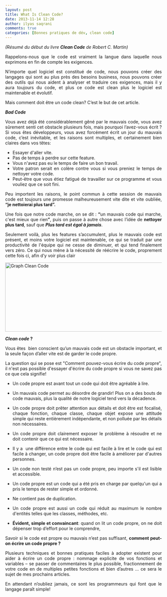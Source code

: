```yaml
---
layout: post
title: What Is Clean Code?
date: 2013-11-14 12:28
author: ilyas saqrani
comments: true
categories: [Bonnes pratiques de dév, clean code]
---
```

<p style="text-align: justify;"><em>(Résumé du début du livre <strong>Clean Code</strong> de Robert C. Martin)</em></p>
<p style="text-align: justify;">Rappelons-nous que le code est vraiment la langue dans laquelle nous exprimons en fin de compte les exigences.</p>
<p style="text-align: justify;">N’importe quel logiciel est constitué de code, nous pouvons créer des langages qui sont au plus près des besoins business, nous pouvons créer des outils qui nous aident à analyser et traduire ces exigences, mais il y aura toujours du code, et plus ce code est clean plus le logiciel est maintenable et évolutif.</p>
<p style="text-align: justify;">Mais comment doit être un code clean? C’est le but de cet article.</p>
<p style="text-align: justify;"><b><i>Bad Code</i></b></p>
<p style="text-align: justify;">Vous avez déjà été considérablement gêné par le mauvais code, vous avez sûrement senti cet obstacle plusieurs fois, mais pourquoi l’avez-vous écrit ? Si vous êtes développeurs, vous avez forcément écrit un jour du mauvais code, c’est inévitable, et les raisons sont multiples, et certainement bien claires dans vos têtes:</p>

<ul style="text-align: justify;">
	<li>Essayer d'aller vite.</li>
	<li>Pas de temps à perdre sur cette feature.</li>
	<li>Vous n'avez pas eu le temps de faire un bon travail.</li>
	<li>Votre patron serait en colère contre vous si vous preniez le temps de nettoyer votre code.<b></b></li>
	<li>Peut-être que vous étiez fatigué de travailler sur ce programme et vous vouliez que ce soit fini.</li>
</ul>
<p style="text-align: justify;">Peu importent les raisons, le point commun à cette session de mauvais code est toujours une promesse malheureusement vite dite et vite oubliée, <b>“je nettoierai plus tard”.</b></p>
<p style="text-align: justify;">Une fois que notre code marche, on se dit : <b>“</b>un mauvais code qui marche, c'est mieux que rien<b>”</b>, puis on passe à autre chose avec l’idée de <b>nettoyer plus tard</b>, sauf que <b><i>Plus tard est égal à jamais</i></b>.</p>
<p style="text-align: justify;">Seulement voilà, plus les features s’accumulent, plus le mauvais code est présent, et moins votre logiciel est maintenable, ce qui se traduit par une productivité de l'équipe qui ne cesse de diminuer, et qui tend finalement vers zéro. Ce qui nous mène à la nécessité de réécrire le code, proprement cette fois ci, afin d’y voir plus clair</p>
<p style="text-align: justify;"><a href="http://www.arolla.fr/blog/wp-content/uploads/2013/10/Graph-Clean-Code1.png"><img class="aligncenter size-full wp-image-1906" alt="Graph Clean Code" src="http://www.arolla.fr/blog/wp-content/uploads/2013/10/Graph-Clean-Code1.png" width="511" height="222" /></a></p>
<p style="text-align: justify;"><b><i>Clean code </i></b><b>?</b></p>
<p style="text-align: justify;">Vous êtes  bien conscient qu’un mauvais code est un obstacle important, et la seule façon d’aller vite est de garder le code propre.</p>
<p style="text-align: justify;">La question qui se pose est "Comment pouvez-vous écrire du code propre", il n'est pas possible d'essayer d'écrire du code propre si vous ne savez pas ce que cela signifie!</p>

<ul style="text-align: justify;">
	<li>Un code propre est avant tout un code qui doit être agréable à lire.</li>
</ul>
<ul style="text-align: justify;">
	<li>Un mauvais code permet au désordre de grandir! Plus on a des bouts de code mauvais, plus la qualité de notre logiciel tend vers la décadence.</li>
</ul>
<ul style="text-align: justify;">
	<li>Un code propre doit prêter attention aux détails et doit être est focalisé, chaque fonction, chaque classe, chaque objet expose une attitude simple qui reste entièrement indépendante, et non polluée par les détails non nécessaires.</li>
</ul>
<ul style="text-align: justify;">
	<li>Un code propre doit clairement exposer le problème à résoudre et ne doit contenir que ce qui est nécessaire.</li>
</ul>
<ul style="text-align: justify;">
	<li>Il y a  une différence entre le code qui est facile à lire et le code qui est facile à changer, un code propre doit être facile à améliorer par d'autres personnes.</li>
</ul>
<ul style="text-align: justify;">
	<li>Un code non testé n’est pas un code propre, peu importe s'il est lisible et accessible.</li>
</ul>
<ul style="text-align: justify;">
	<li>Un code propre est un code qui a été pris en charge par quelqu'un qui a pris le temps de rester simple et ordonné.</li>
</ul>
<ul style="text-align: justify;">
	<li>Ne contient pas de duplication.</li>
</ul>
<ul style="text-align: justify;">
	<li>Un code propre est aussi un code qui réduit au maximum le nombre d'entités telles que les classes, méthodes, etc.</li>
</ul>
<ul style="text-align: justify;">
	<li><b>Évident, simple et convaincant</b>: quand on lit un code propre, on ne doit dépenser trop d’effort pour le comprendre,</li>
</ul>
<p style="text-align: justify;">Savoir si le code est propre ou mauvais n’est pas suffisant, <b>comment peut-on écrire un code propre ?</b></p>
<p style="text-align: justify;">Plusieurs techniques et bonnes pratiques faciles à adopter existent pour aider à écrire un code propre : nommage explicite de vos fonctions et variables – se passer de commentaires le plus possible, fractionnement de votre code en de multiples petites fonctions et bien d’autres … ce sera le sujet de mes prochains articles.</p>
<p style="text-align: justify;">En attendant n’oubliez jamais, ce sont les programmeurs qui font que le langage paraît simple!</p>
